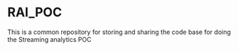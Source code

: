 # RAI_POC
This is a common repository for storing and sharing the code base for doing the Streaming analytics POC
